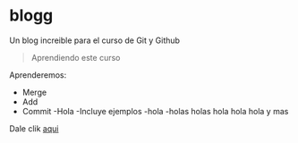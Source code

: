 # blogg
Un blog increible para el curso de Git y Github

> Aprendiendo este curso

Aprenderemos:
- Merge
- Add
- Commit
-Hola
-Incluye ejemplos
-hola
-holas
holas
hola
hola
hola
y mas

Dale clik [aqui](https://www.bing.com/images/search?view=detailV2&ccid=yg36EIJn&id=46D13595BD92313C7808FC6021C9C464469D911A&thid=OIP.yg36EIJnitNSg8YahJOCzwHaDq&mediaurl=https%3a%2f%2fimagenesdepaisajes.net%2fwp-content%2fuploads%2f2016%2f05%2fca%c3%b1on-del-sumidero.jpg&exph=791&expw=1600&q=imagenes&simid=608020825050906979&ck=8FFB6D870BCD2556DD54F43F7060AA1F&selectedIndex=0&FORM=IRPRST&ajaxhist=0 "aqui")
